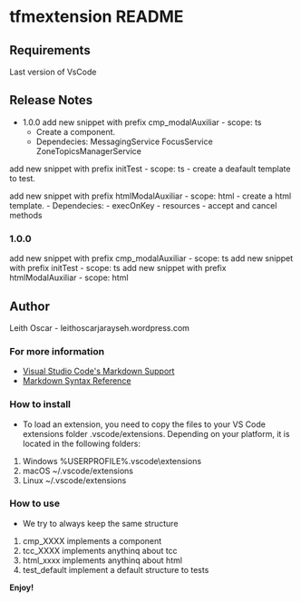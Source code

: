 # tfmextension README

## Requirements

Last version of VsCode

## Release Notes

*   1.0.0
add new snippet with prefix cmp_modalAuxiliar - scope: ts
    - Create a component.
    - Dependecies:
           MessagingService
           FocusService
           ZoneTopicsManagerService

add new snippet with prefix initTest - scope: ts
    - create a deafault template to test.

add new snippet with prefix htmlModalAuxiliar - scope: html
    - create a html template.
    - Dependecies:
        - execOnKey
        - resources
        - accept and cancel methods

### 1.0.0

add new snippet with prefix cmp_modalAuxiliar - scope: ts
add new snippet with prefix initTest - scope: ts
add new snippet with prefix htmlModalAuxiliar - scope: html

## Author

Leith Oscar - leithoscarjarayseh.wordpress.com

### For more information

* [Visual Studio Code's Markdown Support](http://code.visualstudio.com/docs/languages/markdown)
* [Markdown Syntax Reference](https://help.github.com/articles/markdown-basics/)

### How to install

* To load an extension, you need to copy the files to your VS Code extensions folder .vscode/extensions. Depending on your platform, it is located in the following folders:

1.  Windows %USERPROFILE%\.vscode\extensions
2.  macOS ~/.vscode/extensions
3.  Linux ~/.vscode/extensions

### How to use

*   We try to always keep the same structure
1.  cmp_XXXX implements a component
2.  tcc_XXXX implements anythinq about tcc
3.  html_xxxx implements anythinq about html
4.  test_default implement a default structure to tests

**Enjoy!**
